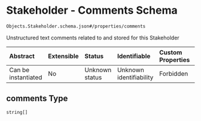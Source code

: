 # Stakeholder - Comments Schema

```txt
Objects.Stakeholder.schema.json#/properties/comments
```

Unstructured text comments related to and stored for this Stakeholder

| Abstract            | Extensible | Status         | Identifiable            | Custom Properties | Additional Properties | Access Restrictions | Defined In                                                                                |
| :------------------ | :--------- | :------------- | :---------------------- | :---------------- | :-------------------- | :------------------ | :---------------------------------------------------------------------------------------- |
| Can be instantiated | No         | Unknown status | Unknown identifiability | Forbidden         | Allowed               | none                | [Stakeholder.schema.json*](../out/objects/Stakeholder.schema.json "open original schema") |

## comments Type

`string[]`
